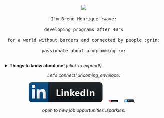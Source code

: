 <p align="center">
  <img src="https://media.giphy.com/media/MeJgB3yMMwIaHmKD4z/giphy.gif" width="30%">
  <br><br>
  <samp>
    I'm Breno Henrique :wave:
    <br><br>
    developing programs after 40's
    <br><br>
    for a world without borders and connected by people :grin:
    <br><br>
    passionate about programming :v:
  </samp>
</p>
<br>

<details>
  <summary> <b> Things to know about me! </b> <i>(click to expand!)</i> </summary>
  
  <br>
  
  [![Github Stats By Anurag](https://github-readme-stats.vercel.app/api?username=bhclira&show_icons=true&title_color=fff&icon_color=79ff97&text_color=9f9f9f&bg_color=151515)](https://github.com/anuraghazra/github-readme-stats)

---
  
### - Languages and Tools...

<p align="center">

  <!-- For more icons please follow  https://github.com/MikeCodesDotNET/ColoredBadges -->

  <img src="https://github.com/bhclira/bhclira/blob/main/python.png" alt="python" style="vertical-align:top; margin:4px">
  <img src="https://github.com/bhclira/bhclira/blob/main/js.png" alt="js" style="vertical-align:top; margin:4px">
  <img src="https://github.com/bhclira/bhclira/blob/main/java.png?raw=true" alt="java" style="vertical-align:top; margin:4px">
  <img src="https://github.com/bhclira/bhclira/blob/main/visualstudio_code.svg" alt="vscode" style="vertical-align:top; margin:4px">
  
</p>

### - I'm currently...

- Improving my Python, and GIT skills.
- Learning to develop back-end-apps.
- Learning Django and MongoDB.
- Adding databases to my skill set.
- Like to study IA content

---

</details>

<p align="center"> 
  <i> Let's connect! :incoming_envelope: </i>
</p>

<p align="center">
  <a href="https://www.linkedin.com/in/breno-henrique-castro-lira-5637aa214/"><img src="https://github.com/bhclira/bhclira/blob/main/linkedin.svg" alt="LinkedIn"></a> &nbsp; &nbsp;
  <a href="https://www.instagram.com/brenoman"><img src="https://github.com/bhclira/bhclira/blob/main/instagram.svg" width="30px" alt="Instagram"></a> &nbsp; &nbsp;
  <a href="https://twitter.com/Brenoman1"><img src="https://github.com/bhclira/bhclira/blob/main/twitter.svg" width="30px" alt="Twitter">     </a> &nbsp; &nbsp;
</p>

<p align="center">
  <i> open to new job opportunities :sparkles: </i>
</p>

<br>
